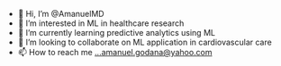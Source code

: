 - 👋 Hi, I’m @AmanuelMD
- 👀 I’m interested in ML in healthcare research 
- 🌱 I’m currently learning predictive analytics using ML
- 💞️ I’m looking to collaborate on ML application in cardiovascular care
- 📫 How to reach me ...amanuel.godana@yahoo.com

<!---
AmanuelMD/AmanuelMD is a ✨ special ✨ repository because its `README.md` (this file) appears on your GitHub profile.
You can click the Preview link to take a look at your changes.
--->
